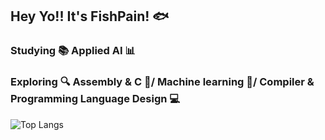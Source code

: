 ## Hey Yo!! It's FishPain! 🐟
### Studying 📚 Applied AI 📊
### Exploring 🔍 Assembly & C 👾/ Machine learning 🤖/ Compiler & Programming Language Design 💻

![Top Langs](https://github-readme-stats.vercel.app/api/top-langs/?username=FishPain&show_icons=true&hide_border=true&theme=tokyonight&layout=compact)
